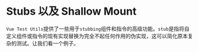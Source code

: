 # Stubs 以及 Shallow Mount

`Vue Test Utils`提供了一些用于`stubbing`组件和指令的高级功能。`stub`是指将自定义组件或指令的现有实现替换为完全不起任何作用的伪实现，这可以简化原本复杂的测试。让我们看一个例子。

